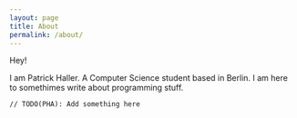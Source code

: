```yaml
---
layout: page
title: About
permalink: /about/
---
```


Hey!

I am Patrick Haller. A Computer Science student based in Berlin.
I am here to somethimes write about programming stuff.

```
// TODO(PHA): Add something here
```
